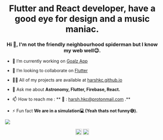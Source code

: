 <h1 align="center">Flutter and React developer, have a good eye for design and a music maniac.</h1>
<h3 align="center">Hi 👋, I'm not the friendly neighbourhood spiderman but I know my web well😉.</h3>

- 🔭 I’m currently working on [Goalz App](https://github.com/harshkc/goalz)

- 👯 I’m looking to collaborate on [Flutter](https://github.com/flutter/flutter)

- 👨‍💻 All of my projects are available at [harshkc.github.io](harshkc.github.io)

- 💬 Ask me about **Astronomy, Flutter, Firebase, React.**

- 📫 How to reach me : ** 📩 : harsh.hkc@protonmail.com .**

- ⚡ Fun fact **We are in a simulation💻 (Yeah thats not funny😅).**

 <img align="center" src="https://github-readme-stats.vercel.app/api?username=harshkc&count_private=true&show_icons=true&theme=radical"/>


<p align="center">
<a href="https://linkedin.com/in/harshkc1006" target="blank"><img align="center" src="https://cdn.jsdelivr.net/npm/simple-icons@3.0.1/icons/linkedin.svg" alt="harshkc1006" height="20" width="20" /></a>
<a href="https://instagram.com/harsh_chaudhary99" target="blank"><img align="center" src="https://cdn.jsdelivr.net/npm/simple-icons@3.0.1/icons/instagram.svg" alt="harsh_chaudhary99" height="20" width="20" /></a>
</p>
